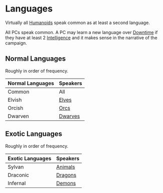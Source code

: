 # Languages

Virtually all [Humanoids](../../../../Resources%20for%20GMs/Creature%20Types/Humanoid.md) speak common as at least a second language.

All PCs speak common. A PC may learn a new language over [Downtime](../../../../Game%20Procedures/Exploration/Downtime.md) if they have at least 2 [Intelligence](../../../The%20Ability%20Scores/Intelligence.md) and it makes sense in the narrative of the campaign.

## Normal Languages

Roughly in order of frequency.

| Normal Languages | Speakers                 |
| ---------------- | ------------------------ |
| Common           | All                      |
| Elvish           | [Elves](../Elves.md)     |
| Orcish           | [Orcs](../Orcs.md)       |
| Dwarven          | [Dwarves](../Dwarves.md) |

## Exotic Languages

Roughly in order of frequency.

| Exotic Languages | Speakers                                                                |
| ---------------- | ----------------------------------------------------------------------- |
| Sylvan           | [Animals](../../../../Resources%20for%20GMs/Creature%20Types/Animal.md) |
| Draconic         | [Dragons](../../../../Resources%20for%20GMs/Creature%20Types/Dragon.md) |
| Infernal         | [Demons](../../../../Resources%20for%20GMs/Creature%20Types/Demon.md)   |

